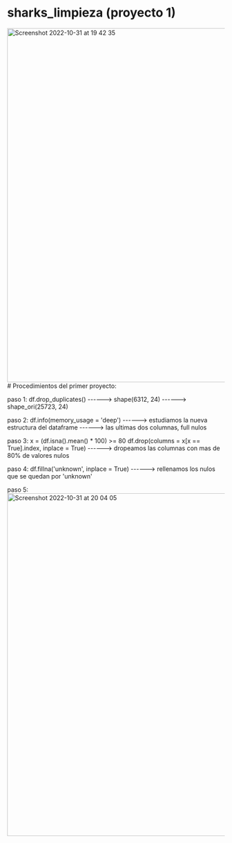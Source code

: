 # sharks_limpieza (proyecto 1)
<img width="819" alt="Screenshot 2022-10-31 at 19 42 35" src="https://user-images.githubusercontent.com/114593402/199085859-f54b8510-3475-48b9-acc9-a4539ed1734a.png">
# Procedimientos del primer proyecto:
  
  paso 1: df.drop_duplicates()   ------>  shape(6312, 24)   ------>   shape_ori(25723, 24) 
  
  paso 2: df.info(memory_usage = 'deep')    ------>   estudiamos la nueva estructura del dataframe ------>    las ultimas dos columnas, full nulos
  
  paso 3: x = (df.isna().mean() * 100) >= 80
          df.drop(columns = x[x == True].index, inplace = True)   ------>   dropeamos las columnas con mas de 80% de valores nulos
          
  paso 4: df.fillna('unknown', inplace = True) ------>    rellenamos los nulos que se quedan por 'unknown'
  
  paso 5: <img width="793" alt="Screenshot 2022-10-31 at 20 04 05" src="https://user-images.githubusercontent.com/114593402/199089174-63a883c0-d82d-4d05-9392-696b220f6e12.png">
